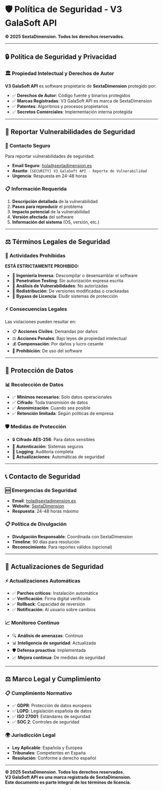 # 🛡️ Política de Seguridad - V3 GalaSoft API

**© 2025 SextaDimension. Todos los derechos reservados.**

---

## 🔒 **Política de Seguridad y Privacidad**

### 🏛️ **Propiedad Intelectual y Derechos de Autor**

**V3 GalaSoft API** es software propietario de **SextaDimension** protegido por:

- ✅ **Derechos de Autor**: Código fuente y binarios protegidos
- ✅ **Marcas Registradas**: V3 GalaSoft API es marca de SextaDimension
- ✅ **Patentes**: Algoritmos y procesos propietarios
- ✅ **Secretos Comerciales**: Implementación interna protegida

---

## 🚨 **Reportar Vulnerabilidades de Seguridad**

### 📧 **Contacto Seguro**
Para reportar vulnerabilidades de seguridad:

- **Email Seguro**: hola@sextadimension.es
- **Asunto**: `[SECURITY] V3 GalaSoft API - Reporte de Vulnerabilidad`
- **Urgencia**: Respuesta en 24-48 horas

### 📋 **Información Requerida**
1. **Descripción detallada** de la vulnerabilidad
2. **Pasos para reproducir** el problema
3. **Impacto potencial** de la vulnerabilidad
4. **Versión afectada** del software
5. **Información del sistema** (OS, versión, etc.)

---

## ⚖️ **Términos Legales de Seguridad**

### 🚫 **Actividades Prohibidas**
**ESTÁ ESTRICTAMENTE PROHIBIDO:**

- 🚫 **Ingeniería Inversa**: Descompilar o desensamblar el software
- 🚫 **Penetration Testing**: Sin autorización expresa escrita
- 🚫 **Análisis de Vulnerabilidades**: No autorizadas
- 🚫 **Redistribución**: De versiones modificadas o crackeadas
- 🚫 **Bypass de Licencia**: Eludir sistemas de protección

### ⚡ **Consecuencias Legales**
Las violaciones pueden resultar en:
- 📋 **Acciones Civiles**: Demandas por daños
- ⚖️ **Acciones Penales**: Bajo leyes de propiedad intelectual
- 💰 **Compensación**: Por daños y lucro cesante
- 🚫 **Prohibición**: De uso del software

---

## 🔐 **Protección de Datos**

### 📊 **Recolección de Datos**
- ✅ **Mínimos necesarios**: Solo datos operacionales
- ✅ **Cifrado**: Toda transmisión de datos
- ✅ **Anonimización**: Cuando sea posible
- ✅ **Retención limitada**: Según políticas de empresa

### 🛡️ **Medidas de Protección**
- 🔒 **Cifrado AES-256**: Para datos sensibles
- 🔐 **Autenticación**: Sistemas seguros
- 📝 **Logging**: Auditoria completa
- 🔄 **Actualizaciones**: Automáticas de seguridad

---

## 📞 **Contacto de Seguridad**

### 🆘 **Emergencias de Seguridad**
- **Email**: hola@sextadimension.es
- **Website**: [SextaDimension](https://sextadimension.es/)
- **Respuesta**: 24-48 horas máximo

### 📋 **Política de Divulgación**
- **Divulgación Responsable**: Coordinada con SextaDimension
- **Timeline**: 90 días para resolución
- **Reconocimiento**: Para reportes válidos (opcional)

---

## 🔄 **Actualizaciones de Seguridad**

### ⚡ **Actualizaciones Automáticas**
- ✅ **Parches críticos**: Instalación automática
- ✅ **Verificación**: Firma digital verificada
- ✅ **Rollback**: Capacidad de reversión
- ✅ **Notificación**: Al usuario sobre cambios

### 📈 **Monitoreo Continuo**
- 🔍 **Análisis de amenazas**: Continuo
- 📊 **Inteligencia de seguridad**: Actualizada
- 🛡️ **Defensa proactiva**: Implementada
- 📈 **Mejora continua**: De medidas de seguridad

---

## ⚖️ **Marco Legal y Cumplimiento**

### 📋 **Cumplimiento Normativo**
- ✅ **GDPR**: Protección de datos europeos
- ✅ **LOPD**: Legislación española de datos
- ✅ **ISO 27001**: Estándares de seguridad
- ✅ **SOC 2**: Controles de seguridad

### 🌍 **Jurisdicción Legal**
- **Ley Aplicable**: Española y Europea
- **Tribunales**: Competentes en España
- **Resolución**: Conforme a derecho español

---

**© 2025 SextaDimension. Todos los derechos reservados.**  
**V3 GalaSoft API es una marca registrada de SextaDimension.**  
**Este documento es parte integral de los términos de licencia.**
